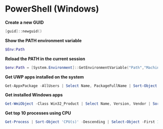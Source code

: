 # PowerShell (Windows)

**Create a new GUID**

```PowerShell
[guid]::newguid()
```

**Show the PATH environment variable**

```PowerShell
$Env:Path
```

**Reload the PATH in the current session**
```PowerShell
$env:Path = [System.Environment]::GetEnvironmentVariable("Path","Machine") + ";" + [System.Environment]::GetEnvironmentVariable("Path","User")
```

**Get UWP apps installed on the system**
    
```PowerShell
Get-AppxPackage -AllUsers | Select Name, PackageFullName | Sort-Object Name
```

**Get installed Windows apps**

```PowerShell
Get-WmiObject -Class Win32_Product | Select Name, Version, Vendor | Sort-Object Name
```

**Get top 10 processes using CPU**

```PowerShell
Get-Process | Sort-Object 'CPU(s)' -Descending | Select-Object -First 10
```
